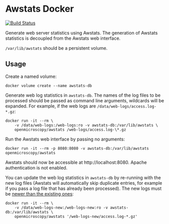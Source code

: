# Awstats Docker

[![Build Status](https://travis-ci.org/openmicroscopy/awstats-docker.svg?branch=master)](https://travis-ci.org/openmicroscopy/awstats-docker)

Generate web server statistics using Awstats.
The generation of Awstats statistics is decoupled from the Awstats web interface.

`/var/lib/awstats` should be a persistent volume.


## Usage

Create a named volume:

    docker volume create --name awstats-db

Generate web log statistics in `awstats-db`.
The names of the log files to be processed should be passed as command line arguments, wildcards will be expanded.
For example, if the web logs are `/data/web-logs/access.log-*.gz`:

    docker run -it --rm \
        -v /data/web-logs:/web-logs:ro -v awstats-db:/var/lib/awstats \
        openmicroscopy/awstats /web-logs/access.log-\*.gz

Run the Awstats web interface by passing no arguments:

    docker run -it --rm -p 8080:8080 -v awstats-db:/var/lib/awstats openmicroscopy/awstats

Awstats should now be accessible at http://localhost:8080.
Apache authentication is not enabled.

You can update the web log statistics in `awstats-db` by re-running with the new log files (Awstats will automatically skip duplicate entries, for example if you pass a log file that has already been processed).
The new logs must be [newer than the existing ones](http://www.awstats.org/docs/awstats_faq.html#OLDLOG):

    docker run -it --rm \
        -v /data/web-logs-new:/web-logs-new:ro -v awstats-db:/var/lib/awstats \
        openmicroscopy/awstats '/web-logs-new/access.log-*.gz'
